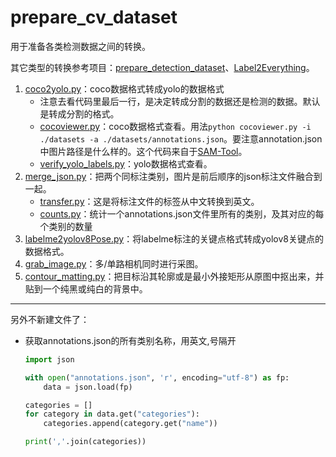 # prepare_cv_dataset
用于准备各类检测数据之间的转换。

其它类型的转换参考项目：[prepare_detection_dataset](https://github.com/spytensor/prepare_detection_dataset)、[Label2Everything](https://github.com/TommyZihao/Label2Everything)。

1. [coco2yolo.py](./coco2yolo.py)：coco数据格式转成yolo的数据格式
   - 注意去看代码里最后一行，是决定转成分割的数据还是检测的数据。默认是转成分割的格式。
   - [cocoviewer.py](./cocoviewer.py)：coco数据格式查看。用法`python cocoviewer.py -i ./datasets -a ./datasets/annotations.json`。要注意annotation.json中图片路径是什么样的。这个代码来自于[SAM-Tool](https://github.com/nianjiuhuiyi/SAM-Tool)。
   - [verify_yolo_labels.py](./verify_yolo_labels.py)：yolo数据格式查看。
2. [merge_json.py](./merge_json.py)：把两个同标注类别，图片是前后顺序的json标注文件融合到一起。
   - [transfer.py](./transfer.py)：这是将标注文件的标签从中文转换到英文。
   - [counts.py](./counts.py)：统计一个annotations.json文件里所有的类别，及其对应的每个类别的数量
3. [labelme2yolov8Pose.py](./labelme2yolov8Pose.py)：将labelme标注的关键点格式转成yolov8关键点的数据格式。
4. [grab_image.py](./grab_image.py)：多/单路相机同时进行采图。
5. [contour_matting.py](./contour_matting.py)：把目标沿其轮廓或是最小外接矩形从原图中抠出来，并贴到一个纯黑或纯白的背景中。

---

另外不新建文件了：

- 获取annotations.json的所有类别名称，用英文,号隔开

  ```python
  import json
  
  with open("annotations.json", 'r', encoding="utf-8") as fp:
      data = json.load(fp)
  
  categories = []
  for category in data.get("categories"):
      categories.append(category.get("name"))
  
  print(','.join(categories))
  ```

  

